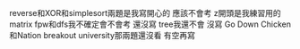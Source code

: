 reverse和XOR和simplesort兩題是我寫開心的 應該不會考
z開頭是我練習用的
matrix fpw和dfs我不確定會不會考 還沒寫
tree我還不會 沒寫
Go Down Chicken 和Nation breakout university那兩題還沒看 有空再寫
